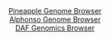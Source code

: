 <div id="Pineapple_Genome_Browser" align="center">
  <a href="https://igv.org/app/?sessionURL=blob:zZJra9swFIb_i6BlA8fX2o4NZbiX9JKuXdM46YVijhXZUWtZjqQ4TUL..7SwsS8rNB82BvogHY503vfVs0YtEZLyGsXINR3fdBxkIDnliztgTUWugRGJ4gIqSQwkSEEEqTFB8RoVIBWkgyt9c6pUI2PLoqrpMKhLbkrPBAYrXsNCmpgz65hXFeRcgOJCWkcCWm7Rsu0sSA5NY.rZnulbE1BgQdVMeS251ZC6zBb6vexXKStJzRnJ2LxSdCsg03q0xolZwJdkfJdgTKTsk.XF5DDpXyQj7zR9PAuOH9Ob83EajPfvaFmDmgtyGBWjGZuRr5DetLkdgX.bjpIZPmK9hz3vZP_0raGCyEMndLpeGHhdTwdD6wl5.58860V39a1gkL7eXkomIewG0FeY3p87Z8w7fcf3xkAVx3PNAcJTEcaObXh2YPhu0PmxdbqGbUc6HcEpip.eDaQE4Ffd_rRGatloWpAks_kWHANxMSECxZ3ItkMnilz_IDywo8jZGGs0F9Xfi7aXDqLQdhPXDbKCVkqjPMlk3UgT6tpscWGWqx2z7L4eXcnh8KTPeiLkL8uod5_6L_5wJJN3GdKjt9.njX5E0T.h7iNCTJXvilp.9TAs8fKsikbjtz23943aq.nL8HGFi.s_w3ag7e4WTsEFA6X7dUUff_LWgqBQK11oqaQ5rahajnWOfIFix_U0tgjzimsOkSjzT7ZhG45vf_6Np7d53nwH">Pineapple Genome Browser</a>
</div>
<div id="Alphonso_Genome_Browser" align="center">
  <a href="https://igv.org/app/?sessionURL=blob:zZJfa9swFMW_i2BlA8d_azs2hOGkaVrSNCXByZJSjGLLjlpZciXZbhLy3aeFjb2s0DxsDPQgXa50zzn6HUCDuMCMghDYuuXqlgU0ILasncOyIugelkiAMIdEIA1wlCOOaIpAeAA5FBLGszt1cytlJULDwLLqlJAWTBeODku4ZxS2Qk9ZaQwYIXDDOJSMC6PPYcMMXDSdFm1gVelqtqO7RgYlNCCptowKZlSIFkmr3kt.lZICUVaipKyJxCcBidKjNGZ6Dr9Gy3mUpkiIMdrdZr1ofBstnGG8HnmDdTy9Wcbe8mKOCwplzVHv.dZd7fvyZTZd2FGwHrvza.rH5WgyNj85VxfDtwpzJHqWb3Ud33P8SxUMphl6.588q4XP9D2tXW8963cnV81.YI3uM5fZz8G34XW2.qNvFxw1QFhaKw5AuuV.aJmaY3qaa3udH1urq5lmoNLhDIPw8UkDksP0RbU_HoDcVYoWINBrfQJHA4xniIOwE5imbwWB7V76l2YQWEftAGpO_l601_Es8E07sm0vyTGRCuUsEbQSOqRUb9JcL_ZnZjmLXxewv3R3kctHD2k68Wb1CjO7vnkvSw2o0afvU0Y_ouifUPcRIbrcnIsaofN2wVpaUzYt41ZOp.UDWSM6aYfvxnNeNDnjJZSqX1XU8SdtDeQYUqkKDRZ4gwmWu6VKkbUgtGxHQQtSRpiiEPBi89nUTM1yzS._4XSOT8fv">Alphonso Genome Browser</a>
</div>


<div id="DAF_Genomics_Browser" align="center">
  <a href="https://igv.org/app/?sessionURL=blob:tZFra9swFIb_i6D9ZDu.OzaE4W1Zl7V0a1wvkFLCmX1sa7UsR5KbpiH_fcJrGWyUMehAEhLn8r46z4Hco5CUdyQhruUEluMQg8iG7zJgfYuXwFCSpIJWokEEViiwK5AkB1KBVJAvL3Rlo1Qvk8mkhMqsseOMFtKSngW9KfmgGtSppmsBg0fewU5aBWc6WcEE2r7hneQTKAqU0rQnPXb1Zgf6eI5txpa4YUOr6Ki60Sa0sdKqQLulXYkPfzHyH5T1om_SVZaO9ee4X5Sz9HyRfvXm.fosfLfOP39c5eHqNKN1B2oQOGsVLE_ct3TfBleuQ4ezZh1m7HtQLer7.sR7fzp_6KlAOXMiZ.pFoWdPydEgLS8GDYEUjXASxzcid2q4vm8.Xb0g1FMQnJLk5tYgSkBxp9NvDkTte42KSNwOIzWDcFGiIIkZ23bkxLEb.JFvx7FzNA5kEO0rs_yQL.PIdlPXDa1vwLR.RdtxgFroz.Brgfyts97_CsrezvvLbfY4fPHlNLxKF811uGX5BX66ewGTQV78VsUFA6VDP59PUKDVagw79YuKd7w9_gA-">DAF Genomics Browser</a>
</div>
